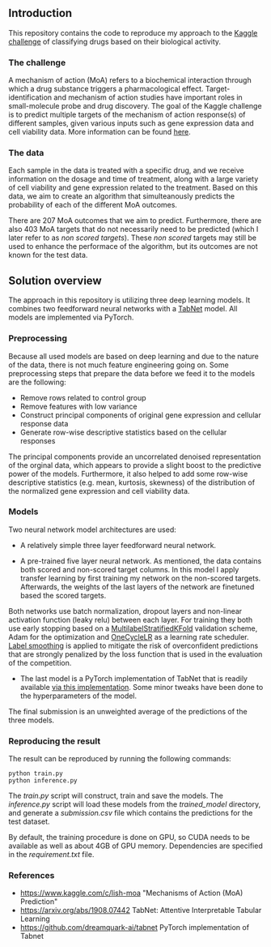 ## Introduction

This repository contains the code to reproduce my approach to the  [Kaggle challenge](https://www.kaggle.com/c/lish-moa) of classifying drugs based on their biological activity.


### The challenge
A mechanism of action (MoA) refers to a biochemical interaction through which a drug substance triggers a pharmacological effect. Target-identification and mechanism of action studies have important roles in small-molecule probe and drug discovery. The goal of the Kaggle challenge is to predict multiple targets of the mechanism of action response(s) of different samples, given various inputs such as gene expression data and cell viability data. More information can be found [here](https://www.kaggle.com/c/lish-moa). 


### The data
Each sample in the data is treated with a specific drug, and we receive information on the dosage and time of treatment, along with a large variety of cell viability and gene expression related to the treatment. Based on this data, we aim to create an algorithm that simulteanously predicts the probability of each of the different MoA outcomes. 

There are 207 MoA outcomes that we aim to predict. Furthermore, there are also 403 MoA targets that do not necessarily need to be predicted (which I later refer to as *non scored targets*). These *non scored* targets may still be used to enhance the performace of the algorithm, but its outcomes are not known for the test data. 

## Solution overview

The approach in this repository is utilizing three deep learning models. It combines two feedforward neural networks with a 
[TabNet](https://arxiv.org/abs/1908.07442?utm_source=feedburner&utm_medium=feed&utm_campaign=Feed%253A+arxiv%252FQSXk+%2528ExcitingAds%2521+cs+updates+on+arXiv.org%2529) model. 
All models are implemented via PyTorch.

### Preprocessing

Because all used models are based on deep learning and due to the nature of the data, there is not much feature engineering going on. Some preprocessing steps that prepare the data before we feed it to the models are the following:

* Remove rows related to control group 
* Remove features with low variance 
* Construct principal components of original gene expression and cellular response data
* Generate row-wise descriptive statistics based on the cellular responses 

The principal components provide an uncorrelated denoised representation of the orginal data, which appears to provide a slight boost to the predictive power of the models. Furthermore, it also helped to add some row-wise descriptive statistics (e.g. mean, kurtosis, skewness) of the distribution of the normalized gene expression and cell viability data. 

### Models

Two neural network model architectures are used: 

* A relatively simple three layer feedforward neural network.  

* A pre-trained five layer neural network. As mentioned, the data contains both scored and non-scored target columns.
In this model I apply transfer learning by first training my network on the non-scored targets. Afterwards, the weights of the last layers of the network are finetuned based the scored targets.
  
Both networks use batch normalization, dropout layers and non-linear activation function (leaky relu) between each layer. For training they both use early stopping based on a [MultilabelStratifiedKFold](https://github.com/trent-b/iterative-stratification) validation scheme, Adam for the optimization and [OneCycleLR](https://arxiv.org/abs/1708.07120) as a learning rate scheduler. [Label smoothing](https://arxiv.org/abs/1906.02629) is applied to mitigate the risk of overconfident predictions that are strongly penalized by the loss function that is used in the evaluation of the competition. 

* The last model is a PyTorch implementation of TabNet that is readily available [via this implementation](https://github.com/dreamquark-ai/tabnet). Some minor tweaks have been done to the hyperparameters of the model.


The final submission is an unweighted average of the predictions of the three models. 

### Reproducing the result

The result can be reproduced by running the following commands: 

`python train.py` \
`python inference.py`

The *train.py* script will construct, train and save the models. The *inference.py* script will load these models from the *trained_model* directory, and
generate a *submission.csv* file which contains the predictions for the test dataset. 

By default, the training procedure is done on GPU, so CUDA needs to be available as well as about 4GB of GPU memory. Dependencies are specified in the *requirement.txt* file. 

### References

* https://www.kaggle.com/c/lish-moa "Mechanisms of Action (MoA) Prediction" 
* https://arxiv.org/abs/1908.07442 TabNet: Attentive Interpretable Tabular Learning 
* https://github.com/dreamquark-ai/tabnet PyTorch implementation of Tabnet 


